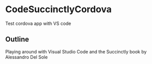 # CodeSuccinctlyCordova
Test cordova app with VS code

## Outline
Playing around with Visual Studio Code and the Succinctly book by Alessandro Del Sole
